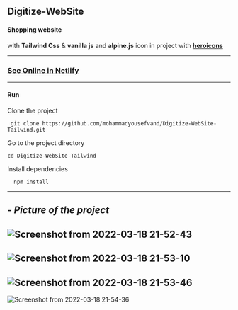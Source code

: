 ## Digitize-WebSite

#### Shopping website

with **Tailwind Css** & **vanilla js** and **alpine.js**
icon in project with **[heroicons](https://heroicons.com/)**

----

### **[See Online in Netlify](https://naughty-lamarr-e7ce9e.netlify.app/)**

-----

#### Run
Clone the project

     git clone https://github.com/mohammadyousefvand/Digitize-WebSite-Tailwind.git

Go to the project directory

    cd Digitize-WebSite-Tailwind

Install dependencies

      npm install

----
*- Picture of the project*
-----
![Screenshot from 2022-03-18 21-52-43](https://user-images.githubusercontent.com/91375726/159061617-8b0923f7-80ac-4659-aec1-b0464c15d2ee.png)
------
![Screenshot from 2022-03-18 21-53-10](https://user-images.githubusercontent.com/91375726/159061626-487de146-029e-4a16-809f-15c84fea5b56.png)
------
![Screenshot from 2022-03-18 21-53-46](https://user-images.githubusercontent.com/91375726/159061637-467839f7-b49a-4ba0-80d3-d3807a34473b.png)
------
![Screenshot from 2022-03-18 21-54-36](https://user-images.githubusercontent.com/91375726/159061640-8a85db79-7ddc-4106-a1ae-adaeacc285dd.png)
